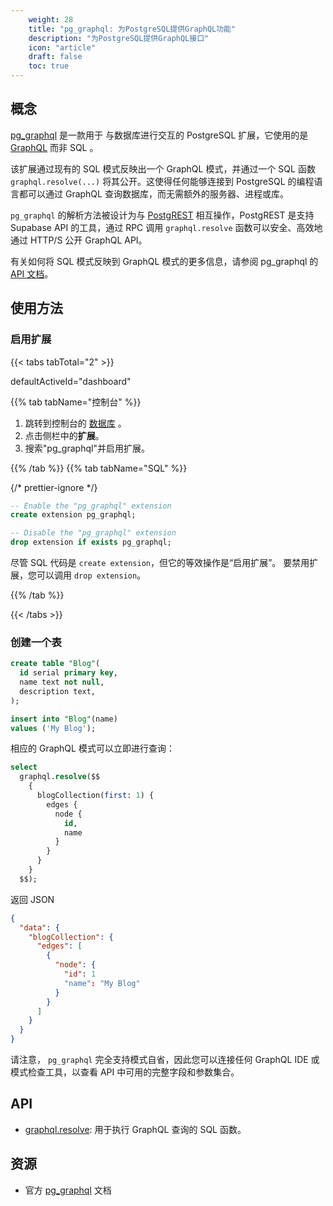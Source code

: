 ```yaml
---
    weight: 28
    title: "pg_graphql: 为PostgreSQL提供GraphQL功能"
    description: "为PostgreSQL提供GraphQL接口"
    icon: "article"
    draft: false
    toc: true
---
```


## 概念
[pg_graphql](https://supabase.github.io/pg_graphql/) 是一款用于 与数据库进行交互的 PostgreSQL 扩展，它使用的是 [GraphQL](https://graphql.org) 而非 SQL 。

该扩展通过现有的 SQL 模式反映出一个 GraphQL 模式，并通过一个 SQL 函数 `graphql.resolve(...)` 将其公开。这使得任何能够连接到 PostgreSQL 的编程语言都可以通过 GraphQL 查询数据库，而无需额外的服务器、进程或库。

`pg_graphql` 的解析方法被设计为与 [PostgREST](https://postgrest.org/en/stable/index.html) 相互操作，PostgREST 是支持 Supabase API 的工具，通过 RPC 调用 `graphql.resolve` 函数可以安全、高效地通过 HTTP/S 公开 GraphQL API。

有关如何将 SQL 模式反映到 GraphQL 模式的更多信息，请参阅 pg_graphql 的 [API 文档](https://supabase.github.io/pg_graphql/api/)。

## 使用方法
### 启用扩展

{{< tabs tabTotal="2" >}}

  
  
  
  defaultActiveId="dashboard"
>
{{% tab tabName="控制台" %}}



1. 跳转到控制台的 [数据库](https://supabase.com/dashboard/project/_/database/tables) 。
2. 点击侧栏中的**扩展**。
3. 搜索"pg_graphql"并启用扩展。



{{% /tab %}}
{{% tab tabName="SQL" %}}



{/* prettier-ignore */}
```sql
-- Enable the "pg_graphql" extension
create extension pg_graphql;

-- Disable the "pg_graphql" extension
drop extension if exists pg_graphql;
```
尽管 SQL 代码是 `create extension`，但它的等效操作是“启用扩展”。
要禁用扩展，您可以调用 `drop extension`。



{{% /tab %}}

{{< /tabs >}}

### 创建一个表

```sql
create table "Blog"(
  id serial primary key,
  name text not null,
  description text,
);

insert into "Blog"(name)
values ('My Blog');
```

相应的 GraphQL 模式可以立即进行查询：

```sql
select
  graphql.resolve($$
    {
      blogCollection(first: 1) {
        edges {
          node {
            id,
            name
          }
        }
      }
    }
  $$);
```

返回 JSON

```json
{
  "data": {
    "blogCollection": {
      "edges": [
        {
          "node": {
            "id": 1
            "name": "My Blog"
          }
        }
      ]
    }
  }
}
```

请注意， `pg_graphql` 完全支持模式自省，因此您可以连接任何 GraphQL IDE 或模式检查工具，以查看 API 中可用的完整字段和参数集合。

## API

- [graphql.resolve](https://supabase.github.io/pg_graphql/sql_interface/): 用于执行 GraphQL 查询的 SQL 函数。

## 资源

- 官方 [pg_graphql](https://github.com/supabase/pg_graphql) 文档





